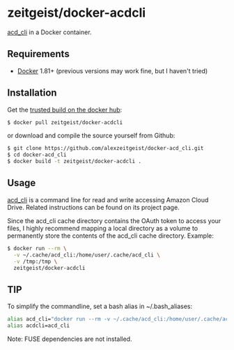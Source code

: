 # zeitgeist/docker-acdcli

[acd_cli](https://github.com/yadayada/acd_cli) in a Docker container.

## Requirements

* [Docker](https://www.docker.com/) 1.81+ (previous versions may work fine, but I haven't tried)

## Installation

Get the [trusted build on the docker hub](https://registry.hub.docker.com/u/zeitgeist/docker-acdcli/):

```bash
$ docker pull zeitgeist/docker-acdcli
```

or download and compile the source yourself from Github:

```bash
$ git clone https://github.com/alexzeitgeist/docker-acd_cli.git
$ cd docker-acd_cli
$ docker build -t zeitgeist/docker-acdcli .
```

## Usage

[acd_cli](https://github.com/yadayada/acd_cli) is a command line for read and write accessing Amazon Cloud Drive. Related instructions can be found on its project page.

Since the acd_cli cache directory contains the OAuth token to access your files, I highly recommend mapping a local directory as a volume to permanently store the contents of the acd_cli cache directory. Example:

```bash
$ docker run --rm \
  -v ~/.cache/acd_cli:/home/user/.cache/acd_cli \
  -v /tmp:/tmp \
  zeitgeist/docker-acdcli
```

## TIP

To simplify the commandline, set a bash alias in ~/.bash_aliases:

```bash
alias acd_cli="docker run --rm -v ~/.cache/acd_cli:/home/user/.cache/acd_cli -v /tmp:/tmp zeitgeist/docker-acd_cli"
alias acdcli=acd_cli
```

Note: FUSE dependencies are not installed.

